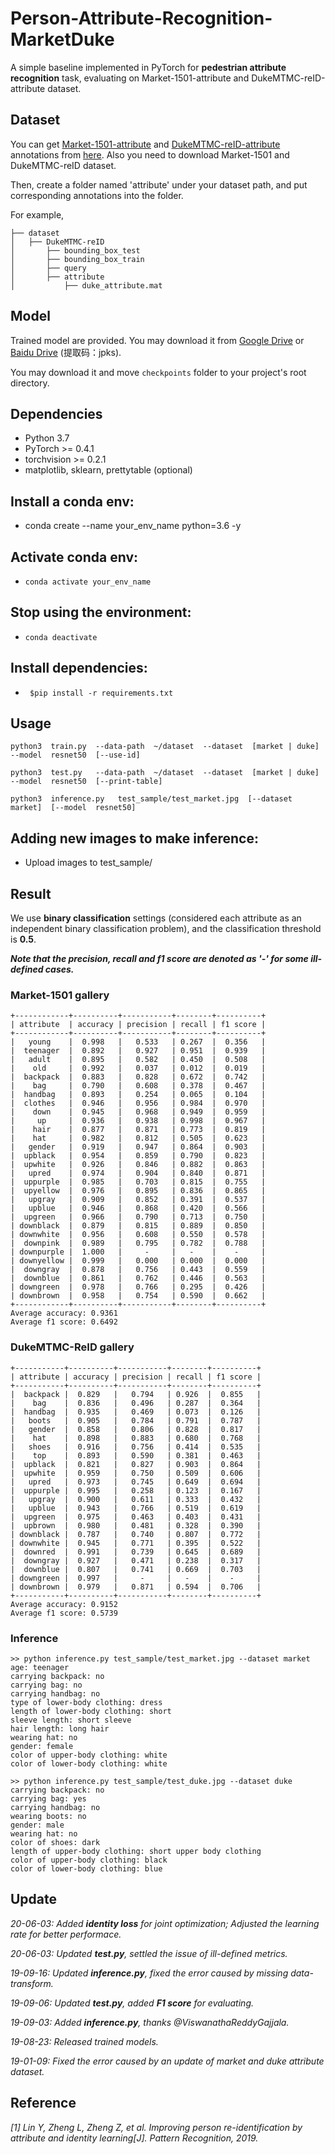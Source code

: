 # Person-Attribute-Recognition-MarketDuke
A simple baseline implemented in PyTorch for **pedestrian attribute recognition** task, evaluating on Market-1501-attribute and DukeMTMC-reID-attribute dataset.

## Dataset
You can get [Market-1501-attribute](https://github.com/vana77/Market-1501_Attribute) and [DukeMTMC-reID-attribute](https://github.com/vana77/DukeMTMC-attribute) annotations from [here](https://github.com/vana77). Also you need to download Market-1501 and DukeMTMC-reID dataset.

Then, create a folder named 'attribute' under your dataset path, and put corresponding annotations into the folder.

For example,<br>
```
├── dataset
│   ├── DukeMTMC-reID
│       ├── bounding_box_test
│       ├── bounding_box_train
│       ├── query
│       ├── attribute
│           ├── duke_attribute.mat
```

## Model
Trained model are provided. You may download it from [Google Drive](https://drive.google.com/drive/folders/1JTdjuEbxSLypnfUzVuuxLj1uSKAacfd0?usp=sharing) or [Baidu Drive](https://pan.baidu.com/s/1bByCxZp9bSs8YYZPbuK21A) (提取码：jpks).

You may download it and move `checkpoints` folder to your project's root directory.

## Dependencies
* Python 3.7
* PyTorch >= 0.4.1
* torchvision >= 0.2.1
* matplotlib, sklearn, prettytable (optional)

## Install a conda env:
* conda create --name your_env_name python=3.6 -y

## Activate conda env:
*  `conda activate your_env_name`

## Stop using the environment:
*  `conda deactivate`

## Install dependencies:
* ` $pip install -r requirements.txt`

## Usage
```
python3  train.py  --data-path  ~/dataset  --dataset  [market | duke]  --model  resnet50  [--use-id]

python3  test.py   --data-path  ~/dataset  --dataset  [market | duke]  --model  resnet50  [--print-table]

python3  inference.py   test_sample/test_market.jpg  [--dataset  market]  [--model  resnet50]
```
## Adding new images to make inference:

* Upload images to test_sample/

## Result

We use **binary classification** settings (considered each attribute as an independent binary classification problem), and the classification threshold is **0.5**.

***Note that the precision, recall and f1 score are denoted as '-' for some ill-defined cases.***

### Market-1501 gallery
```
+------------+----------+-----------+--------+----------+
| attribute  | accuracy | precision | recall | f1 score |
+------------+----------+-----------+--------+----------+
|   young    |  0.998   |   0.533   | 0.267  |  0.356   |
|  teenager  |  0.892   |   0.927   | 0.951  |  0.939   |
|   adult    |  0.895   |   0.582   | 0.450  |  0.508   |
|    old     |  0.992   |   0.037   | 0.012  |  0.019   |
|  backpack  |  0.883   |   0.828   | 0.672  |  0.742   |
|    bag     |  0.790   |   0.608   | 0.378  |  0.467   |
|  handbag   |  0.893   |   0.254   | 0.065  |  0.104   |
|  clothes   |  0.946   |   0.956   | 0.984  |  0.970   |
|    down    |  0.945   |   0.968   | 0.949  |  0.959   |
|     up     |  0.936   |   0.938   | 0.998  |  0.967   |
|    hair    |  0.877   |   0.871   | 0.773  |  0.819   |
|    hat     |  0.982   |   0.812   | 0.505  |  0.623   |
|   gender   |  0.919   |   0.947   | 0.864  |  0.903   |
|  upblack   |  0.954   |   0.859   | 0.790  |  0.823   |
|  upwhite   |  0.926   |   0.846   | 0.882  |  0.863   |
|   upred    |  0.974   |   0.904   | 0.840  |  0.871   |
|  uppurple  |  0.985   |   0.703   | 0.815  |  0.755   |
|  upyellow  |  0.976   |   0.895   | 0.836  |  0.865   |
|   upgray   |  0.909   |   0.852   | 0.391  |  0.537   |
|   upblue   |  0.946   |   0.868   | 0.420  |  0.566   |
|  upgreen   |  0.966   |   0.790   | 0.713  |  0.750   |
| downblack  |  0.879   |   0.815   | 0.889  |  0.850   |
| downwhite  |  0.956   |   0.608   | 0.550  |  0.578   |
|  downpink  |  0.989   |   0.795   | 0.782  |  0.788   |
| downpurple |  1.000   |     -     |   -    |    -     |
| downyellow |  0.999   |   0.000   | 0.000  |  0.000   |
|  downgray  |  0.878   |   0.756   | 0.443  |  0.559   |
|  downblue  |  0.861   |   0.762   | 0.446  |  0.563   |
| downgreen  |  0.978   |   0.766   | 0.295  |  0.426   |
| downbrown  |  0.958   |   0.754   | 0.590  |  0.662   |
+------------+----------+-----------+--------+----------+
Average accuracy: 0.9361
Average f1 score: 0.6492
```

### DukeMTMC-ReID gallery
```
+-----------+----------+-----------+--------+----------+
| attribute | accuracy | precision | recall | f1 score |
+-----------+----------+-----------+--------+----------+
|  backpack |  0.829   |   0.794   | 0.926  |  0.855   |
|    bag    |  0.836   |   0.496   | 0.287  |  0.364   |
|  handbag  |  0.935   |   0.469   | 0.073  |  0.126   |
|   boots   |  0.905   |   0.784   | 0.791  |  0.787   |
|   gender  |  0.858   |   0.806   | 0.828  |  0.817   |
|    hat    |  0.898   |   0.883   | 0.680  |  0.768   |
|   shoes   |  0.916   |   0.756   | 0.414  |  0.535   |
|    top    |  0.893   |   0.590   | 0.381  |  0.463   |
|  upblack  |  0.821   |   0.827   | 0.903  |  0.864   |
|  upwhite  |  0.959   |   0.750   | 0.509  |  0.606   |
|   upred   |  0.973   |   0.745   | 0.649  |  0.694   |
|  uppurple |  0.995   |   0.258   | 0.123  |  0.167   |
|   upgray  |  0.900   |   0.611   | 0.333  |  0.432   |
|   upblue  |  0.943   |   0.766   | 0.519  |  0.619   |
|  upgreen  |  0.975   |   0.463   | 0.403  |  0.431   |
|  upbrown  |  0.980   |   0.481   | 0.328  |  0.390   |
| downblack |  0.787   |   0.740   | 0.807  |  0.772   |
| downwhite |  0.945   |   0.771   | 0.395  |  0.522   |
|  downred  |  0.991   |   0.739   | 0.645  |  0.689   |
|  downgray |  0.927   |   0.471   | 0.238  |  0.317   |
|  downblue |  0.807   |   0.741   | 0.669  |  0.703   |
| downgreen |  0.997   |     -     |   -    |    -     |
| downbrown |  0.979   |   0.871   | 0.594  |  0.706   |
+-----------+----------+-----------+--------+----------+
Average accuracy: 0.9152
Average f1 score: 0.5739
```

### Inference
```
>> python inference.py test_sample/test_market.jpg --dataset market
age: teenager
carrying backpack: no
carrying bag: no
carrying handbag: no
type of lower-body clothing: dress
length of lower-body clothing: short
sleeve length: short sleeve
hair length: long hair
wearing hat: no
gender: female
color of upper-body clothing: white
color of lower-body clothing: white

>> python inference.py test_sample/test_duke.jpg --dataset duke
carrying backpack: no
carrying bag: yes
carrying handbag: no
wearing boots: no
gender: male
wearing hat: no
color of shoes: dark
length of upper-body clothing: short upper body clothing
color of upper-body clothing: black
color of lower-body clothing: blue
```

## Update
*20-06-03: Added **identity loss** for joint optimization; Adjusted the learning rate for better performace.*

*20-06-03: Updated **test.py**, settled the issue of ill-defined metrics.*

*19-09-16: Updated **inference.py**, fixed the error caused by missing data-transform.*

*19-09-06: Updated **test.py**, added **F1 score** for evaluating.*

*19-09-03: Added **inference.py**, thanks @ViswanathaReddyGajjala.*

*19-08-23: Released trained models.*

*19-01-09: Fixed the error caused by an update of market and duke attribute dataset.*

## Reference

*[1] Lin Y, Zheng L, Zheng Z, et al. Improving person re-identification by attribute and identity learning[J]. Pattern Recognition, 2019.*
